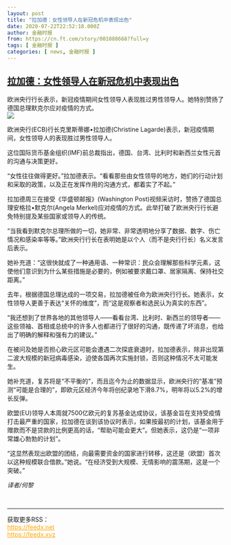 ```yaml
---
layout: post
title: "拉加德：女性领导人在新冠危机中表现出色"
date: 2020-07-22T22:52:18.000Z
author: 金融时报
from: https://cn.ft.com/story/001088668?full=y
tags: [ 金融时报 ]
categories: [ news, 金融时报 ]
---
```

<!--1595458338000-->
[拉加德：女性领导人在新冠危机中表现出色](https://cn.ft.com/story/001088668?full=y)
------

<div>
<div></div><div class="story-lead">欧洲央行行长表示，新冠疫情期间女性领导人表现胜过男性领导人。她特别赞扬了德国总理默克尔应对疫情的方式。</div><div class=" story-image image"><img src="https://thumbor.ftacademy.cn/unsafe/1340x754/https://thumbor.ftacademy.cn/unsafe/picture/4/000097834_piclink.jpg"></div><div class="story-body"><div id="story-body-container"><p>欧洲央行(ECB)行长克里斯蒂娜•拉加德(Christine Lagarde)表示，新冠疫情期间，女性领导人的表现胜过男性领导人。</p><p>这位国际货币基金组织(IMF)前总裁指出，德国、台湾、比利时和新西兰女性元首的沟通与决策更好。</p><p>“女性往往做得更好。”拉加德表示。“看看那些由女性领导的地方，她们的行动计划和采取的政策，以及正在发挥作用的沟通方式，都着实了不起。”</p><p>拉加德周三在接受《华盛顿邮报》(Washington Post)视频采访时，赞扬了德国总理安格拉•默克尔(Angela Merkel)应对疫情的方式。此举打破了欧洲央行行长避免特别提及某些国家或领导人的传统。</p><div  data-o-ads-name="mpu-middle1" class="o-ads in-article-advert" data-o-ads-formats-default="false"  data-o-ads-formats-small="FtcMobileMpu"  data-o-ads-formats-medium="FtcMpu" data-o-ads-formats-large="FtcMpu" data-o-ads-formats-extra="FtcMpu" data-o-ads-targeting="cnpos=middle1;" data-cy='[{"devices":["PC","iPhoneWeb","AndroidWeb","iPhoneApp","AndroidApp"],"pattern":"MPU","position":"Middle1","container":"mpuInStory"}]'></div><p>“当我看到默克尔总理所做的一切，她非常、非常透明地分享了数据、数字、伤亡情况和感染率等等。”欧洲央行行长在表明她是以个人（而不是央行行长）名义发言后表示。</p><p>她补充道：“这很快就成了一种通用语、一种常识：民众会理解那些科学元素，这使他们意识到为什么某些措施是必要的，例如被要求戴口罩、居家隔离、保持社交距离。”</p><p>去年，根据德国总理达成的一项交易，拉加德被任命为欧洲央行行长。她表示，女性领导人更善于表达“关怀的维度”，而“这是观察者和选民认为真实的东西”。</p><p>“我还想到了世界各地的其他领导人——看看台湾、比利时、新西兰的领导者——这些领袖、首相或总统中的许多人也都进行了很好的沟通，既传递了坏消息，也给出了明确的解释和强有力的建议。”</p><p>在被问及她是否担心欧元区可能会遭遇二次探底衰退时，拉加德表示，除非出现第二波大规模的新冠病毒感染，迫使各国再次实施封锁，否则这种情况不太可能发生。</p><p>她补充道，复苏将是“不平衡的”，而且迄今为止的数据显示，欧洲央行的“基准”预测“可能是合理的”，即欧元区经济今年将创纪录地下滑8.7%，明年将以5.2%的增长反弹。</p><div data-o-ads-name="mpu-middle2" class="o-ads in-article-advert" data-o-ads-formats-default="false"  data-o-ads-formats-small="FtcMobileMpu"  data-o-ads-formats-medium="false" data-o-ads-formats-large="false" data-o-ads-formats-extra="false" data-o-ads-targeting="cnpos=middle2;" data-cy='[{"devices":["iPhoneWeb","AndroidWeb","iPhoneApp","AndroidApp"],"pattern":"MPU","position":"Middle2","container":"mpuInStory"}]'></div><p>欧盟(EU)领导人本周就7500亿欧元的复苏基金达成协议，该基金旨在支持受疫情打击最严重的国家，拉加德在谈到该协议时表示，如果按最初的计划，该基金用于赠款而不是贷款的比例更高的话，“帮助可能会更大”。但她表示，这仍是“一项非常雄心勃勃的计划”。</p><p>“这显然表现出欧盟的团结，向最需要资金的国家进行转移，这还是（欧盟）首次以这种规模联合借款。”她说。“在经济受到大规模、无情影响的震荡期，这是一个突破。”</p><p><i>译者/何黎</i></p></div><div class="clearfloat"></div></div><br><hr><div>获取更多RSS：<br><a href="https://feedx.net" style="color:orange" target="_blank">https://feedx.net</a> <br><a href="https://feedx.xyz" style="color:orange" target="_blank">https://feedx.xyz</a><br></div>
</div>
